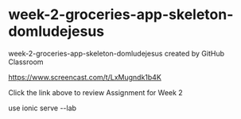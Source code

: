 # week-2-groceries-app-skeleton-domludejesus
week-2-groceries-app-skeleton-domludejesus created by GitHub Classroom


https://www.screencast.com/t/LxMugndk1b4K 

Click the link above to review Assignment for Week 2 

use ionic serve --lab
